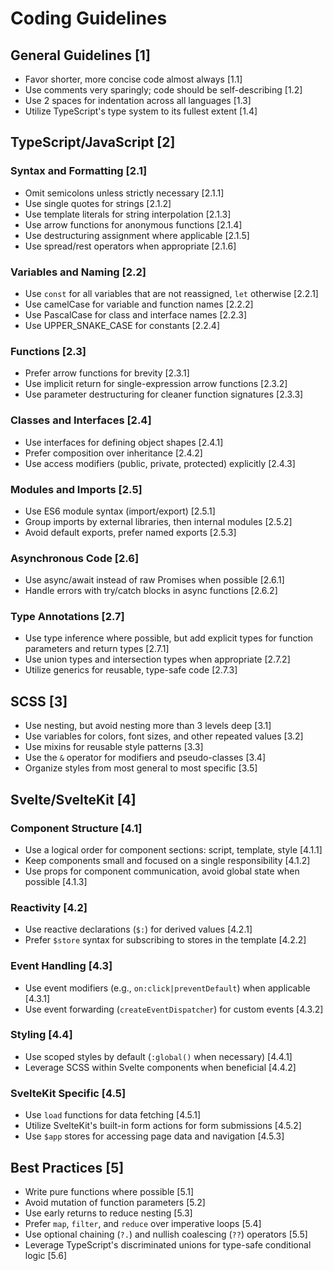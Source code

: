 # Coding Guidelines

## General Guidelines [1]

- Favor shorter, more concise code almost always [1.1]
- Use comments very sparingly; code should be self-describing [1.2]
- Use 2 spaces for indentation across all languages [1.3]
- Utilize TypeScript's type system to its fullest extent [1.4]

## TypeScript/JavaScript [2]

### Syntax and Formatting [2.1]

- Omit semicolons unless strictly necessary [2.1.1]
- Use single quotes for strings [2.1.2]
- Use template literals for string interpolation [2.1.3]
- Use arrow functions for anonymous functions [2.1.4]
- Use destructuring assignment where applicable [2.1.5]
- Use spread/rest operators when appropriate [2.1.6]

### Variables and Naming [2.2]

- Use `const` for all variables that are not reassigned, `let` otherwise [2.2.1]
- Use camelCase for variable and function names [2.2.2]
- Use PascalCase for class and interface names [2.2.3]
- Use UPPER_SNAKE_CASE for constants [2.2.4]

### Functions [2.3]

- Prefer arrow functions for brevity [2.3.1]
- Use implicit return for single-expression arrow functions [2.3.2]
- Use parameter destructuring for cleaner function signatures [2.3.3]

### Classes and Interfaces [2.4]

- Use interfaces for defining object shapes [2.4.1]
- Prefer composition over inheritance [2.4.2]
- Use access modifiers (public, private, protected) explicitly [2.4.3]

### Modules and Imports [2.5]

- Use ES6 module syntax (import/export) [2.5.1]
- Group imports by external libraries, then internal modules [2.5.2]
- Avoid default exports, prefer named exports [2.5.3]

### Asynchronous Code [2.6]

- Use async/await instead of raw Promises when possible [2.6.1]
- Handle errors with try/catch blocks in async functions [2.6.2]

### Type Annotations [2.7]

- Use type inference where possible, but add explicit types for function parameters and return types [2.7.1]
- Use union types and intersection types when appropriate [2.7.2]
- Utilize generics for reusable, type-safe code [2.7.3]

## SCSS [3]

- Use nesting, but avoid nesting more than 3 levels deep [3.1]
- Use variables for colors, font sizes, and other repeated values [3.2]
- Use mixins for reusable style patterns [3.3]
- Use the `&` operator for modifiers and pseudo-classes [3.4]
- Organize styles from most general to most specific [3.5]

## Svelte/SvelteKit [4]

### Component Structure [4.1]

- Use a logical order for component sections: script, template, style [4.1.1]
- Keep components small and focused on a single responsibility [4.1.2]
- Use props for component communication, avoid global state when possible [4.1.3]

### Reactivity [4.2]

- Use reactive declarations (`$:`) for derived values [4.2.1]
- Prefer `$store` syntax for subscribing to stores in the template [4.2.2]

### Event Handling [4.3]

- Use event modifiers (e.g., `on:click|preventDefault`) when applicable [4.3.1]
- Use event forwarding (`createEventDispatcher`) for custom events [4.3.2]

### Styling [4.4]

- Use scoped styles by default (`:global()` when necessary) [4.4.1]
- Leverage SCSS within Svelte components when beneficial [4.4.2]

### SvelteKit Specific [4.5]

- Use `load` functions for data fetching [4.5.1]
- Utilize SvelteKit's built-in form actions for form submissions [4.5.2]
- Use `$app` stores for accessing page data and navigation [4.5.3]

## Best Practices [5]

- Write pure functions where possible [5.1]
- Avoid mutation of function parameters [5.2]
- Use early returns to reduce nesting [5.3]
- Prefer `map`, `filter`, and `reduce` over imperative loops [5.4]
- Use optional chaining (`?.`) and nullish coalescing (`??`) operators [5.5]
- Leverage TypeScript's discriminated unions for type-safe conditional logic [5.6]

